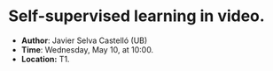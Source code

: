 # Self-supervised learning in video.

- **Author**: Javier Selva Castelló (UB)
- **Time**: Wednesday, May 10, at 10:00.
- **Location:** T1.
